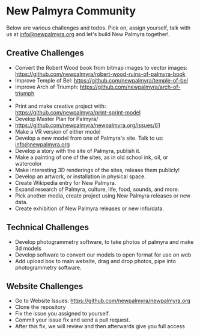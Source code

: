 # New Palmyra Community
Below are various challenges and todos. Pick on, assign yourself, talk with us
at info@newpalmyra.org and let's build New Palmyra together!.

## Creative Challenges

* Convert the Robert Wood book from bitmap images to vector images: https://github.com/newpalmyra/robert-wood-ruins-of-palmyra-book
* Improve Temple of Bel: https://github.com/newpalmyra/temple-of-bel
* Improve Arch of Triumph: https://github.com/newpalmyra/arch-of-triumph
 * 
* Print and make creative project with: https://github.com/newpalmyra/print-sprint-model
* Develop Master Plan for Palmyra/
 * https://github.com/newpalmyra/newpalmyra.org/issues/61
* Make a VR version of either model
* Develop a new model from one of Palmyra's site. Talk to us: info@newpalmyra.org
* Develop a story with the site of Palmyra, publish it.
* Make a painting of one of the sites, as in old school ink, oil, or watercolor
* Make interesting 3D renderings of the sites, release them publicly!
* Develop an artwork, or installation in physical space.
* Create Wikipedia entry for New Palmyra.
* Expand research of Palmyra, culture, life, food, sounds, and more.
* Pick another media, create project using New Palmyra releases or new data.
* Create exhibition of New Palmyra releases or new info/data.

## Technical Challenges

* Develop photogrammetry software, to take photos of palmyra and make 3d models
* Develop software to convert our models to open format for use on web
* Add upload box to main website, drag and drop photos, pipe into photogrammetry software.

## Website Challenges

* Go to Website Issues: https://github.com/newpalmyra/newpalmyra.org
* Clone the repository
* Fix the issue you assigned to yourself.
* Commit your issue fix and send a pull request.
* After this fix, we will review and then afterwards give you full access
